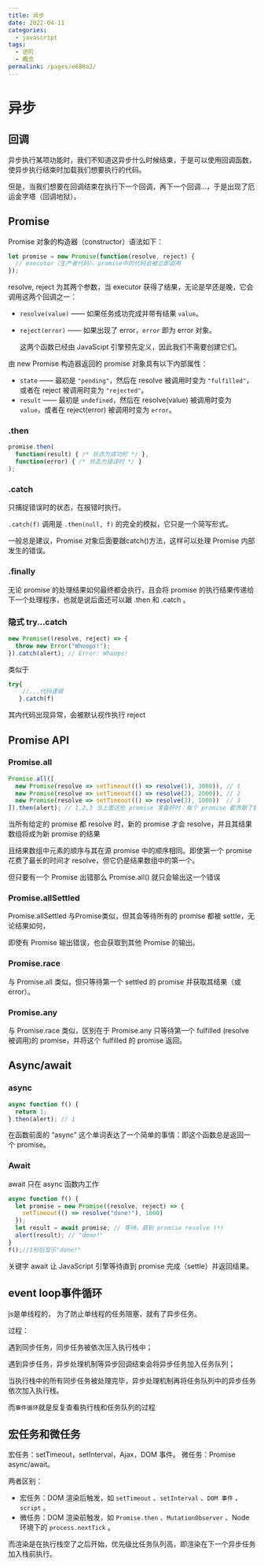 ```yaml
---
title: 异步
date: 2022-04-11
categories: 
  - javascript
tags: 
  - 进阶
  - 概念
permalink: /pages/e688a2/
---
```




# 异步

## 回调

异步执行某项功能时，我们不知道这异步什么时候结束，于是可以使用回调函数，使异步执行结束时加载我们想要执行的代码。

但是，当我们想要在回调结束在执行下一个回调，再下一个回调...，于是出现了厄运金字塔（回调地狱）。

## Promise

Promise 对象的构造器（constructor）语法如下：

```javascript
let promise = new Promise(function(resolve, reject) {
  // executor（生产者代码），promise中的代码会被立即调用
});
```

resolve, reject 为其两个参数，当 executor 获得了结果，无论是早还是晚，它会调用这两个回调之一：

- `resolve(value)` —— 如果任务成功完成并带有结果 `value`。

- `reject(error)` —— 如果出现了 error，`error` 即为 error 对象。

  这两个函数已经由 JavaScipt 引擎预先定义，因此我们不需要创建它们。

由 new Promise 构造器返回的 promise 对象具有以下内部属性：

- `state` —— 最初是 `"pending"`，然后在 resolve 被调用时变为 `"fulfilled"`，或者在 reject 被调用时变为 `"rejected"`。
- `result` —— 最初是 `undefined`，然后在 resolve(value) 被调用时变为 `value`，或者在 reject(error) 被调用时变为 `error`。

### .then

~~~javascript
promise.then(
  function(result) { /* 状态为成功时 */ },
  function(error) { /* 状态为错误时 */ }
);
~~~

### .catch

只捕捉错误时的状态，在报错时执行。

`.catch(f)` 调用是 `.then(null, f)` 的完全的模拟，它只是一个简写形式。

一般总是建议，Promise 对象后面要跟catch()方法，这样可以处理 Promise 内部发生的错误。

### .finally

无论 promise 的处理结果如何最终都会执行，且会将 promise 的执行结果传递给下一个处理程序，也就是说后面还可以跟 .then 和 .catch 。

### 隐式 try...catch

~~~javascript
new Promise((resolve, reject) => {
  throw new Error("Whoops!");
}).catch(alert); // Error: Whoops!
~~~

类似于

```javascript
try{
    //...代码逻辑
   }.catch(f)
```

其内代码出现异常，会被默认视作执行 reject

## Promise API

### Promise.all

~~~javascript
Promise.all([
  new Promise(resolve => setTimeout(() => resolve(1), 3000)), // 1
  new Promise(resolve => setTimeout(() => resolve(2), 2000)), // 2
  new Promise(resolve => setTimeout(() => resolve(3), 1000))  // 3
]).then(alert); // 1,2,3 当上面这些 promise 准备好时：每个 promise 都贡献了数组中的一个元素
~~~

当所有给定的 promise 都 resolve 时，新的 promise 才会 resolve，并且其结果数组将成为新 promise 的结果

且结果数组中元素的顺序与其在源 promise 中的顺序相同。即使第一个 promise 花费了最长的时间才 resolve，但它仍是结果数组中的第一个。

但只要有一个 Promise 出错那么 Promise.all() 就只会输出这一个错误

### Promise.allSettled

Promise.allSettled 与Promise类似，但其会等待所有的 promise 都被 settle，无论结果如何，

即使有 Promise 输出错误，也会获取到其他 Promise 的输出。

### Promise.race

与 Promise.all 类似，但只等待第一个 settled 的 promise 并获取其结果（或 error）。

### Promise.any

与 Promise.race 类似，区别在于 Promise.any 只等待第一个 fulfilled (resolve被调用)的 promise，并将这个 fulfilled 的 promise 返回。

## Async/await

### async

```javascript
async function f() {
  return 1;
}.then(alert); // 1
```

在函数前面的 “async” 这个单词表达了一个简单的事情：即这个函数总是返回一个 promise。

### Await

await 只在 async 函数内工作

```javascript
async function f() {
  let promise = new Promise((resolve, reject) => {
    setTimeout(() => resolve("done!"), 1000)
  });
  let result = await promise; // 等待，直到 promise resolve (*)
  alert(result); // "done!"
}
f();//1秒后显示"done!"
```

关键字 await 让 JavaScript 引擎等待直到 promise 完成（settle）并返回结果。

## event loop事件循环

js是单线程的， 为了防止单线程的任务阻塞，就有了异步任务。

过程：

遇到同步任务，同步任务被依次压入执行栈中；

遇到异步任务，异步处理机制等异步回调结束会将异步任务加入任务队列；

当执行栈中的所有同步任务被处理完毕，异步处理机制再将任务队列中的异步任务依次加入执行栈。

而`事件循环`就是反复查看执行栈和任务队列的过程

## 宏任务和微任务

宏任务：setTimeout，setInterval，Ajax，DOM 事件。 微任务：Promise async/await。

两者区别：

- 宏任务：DOM 渲染后触发，如 `setTimeout` 、`setInterval` 、`DOM 事件` 、`script` 。
- 微任务：DOM 渲染前触发，如 `Promise.then` 、`MutationObserver` 、Node 环境下的 `process.nextTick` 。

而渲染是在执行栈空了之后开始，优先级比任务队列高，即渲染在下一个异步任务加入栈前执行。